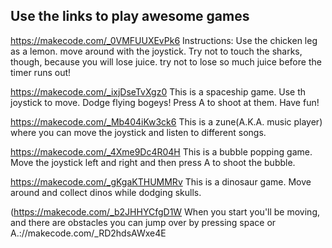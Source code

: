 


## Use the links to play awesome games

https://makecode.com/_0VMFUUXEvPk6
Instructions: Use the chicken leg as a lemon.
move around with the joystick. Try not to touch the sharks, though, because you will lose juice.
try not to lose so much juice before the timer runs out!




https://makecode.com/_ixjDseTvXgz0
This is a spaceship game. Use th joystick to move. Dodge flying bogeys! Press A to shoot at them.
Have fun!


https://makecode.com/_Mb404iKw3ck6
This is a zune(A.K.A. music player) where you can move the joystick and listen to different songs.



https://makecode.com/_4Xme9Dc4R04H
This is a bubble popping game. Move the joystick left and right and then press A to shoot the bubble.


https://makecode.com/_gKgaKTHUMMRv
This is a dinosaur game. Move around and collect dinos while dodging skulls.


(https://makecode.com/_b2JHHYCfgD1W
When you start you'll be moving, and there are obstacles you can jump over by pressing space or A.://makecode.com/_RD2hdsAWxe4E
